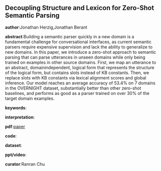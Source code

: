 ## Decoupling Structure and Lexicon for Zero-Shot Semantic Parsing

**author**:Jonathan Herzig,Jonathan Berant

**abstract**:Building a semantic parser quickly in a new domain is a fundamental challenge for conversational interfaces, as current semantic parsers
require expensive supervision and lack the ability to generalize to new domains. In this paper, we introduce a zero-shot approach to semantic parsing that can parse utterances in unseen domains while only being trained on examples in other source domains. First, we map an utterance to an abstract, domainindependent, logical form that represents the structure of the logical form, but contains slots instead of KB constants. Then, we replace slots with KB constants via lexical alignment scores and global inference. Our model reaches an average accuracy of 53.4% on 7 domains in the OVERNIGHT dataset, substantially better than other zero-shot baselines, and performs as good as a parser trained on over 30% of the target domain examples.

**keywords**:

**interpretation**:

**pdf**:[paper](https://www.aclweb.org/anthology/D18-1190.pdf)

**code**:

**dataset**:

**ppt/video**:

**curator**:Ranran Chu